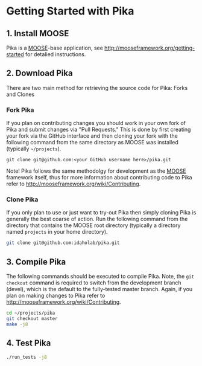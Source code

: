 # Getting Started with Pika

## 1. Install MOOSE
Pika is a [MOOSE](https://www.mooseframework.org)-base application, see http://mooseframework.org/getting-started for detalied instructions.

## 2. Download Pika
There are two main method for retrieving the source code for Pika: Forks and Clones

### Fork Pika
If you plan on contributing changes you should work in your own fork of Pika and submit changes via "Pull Requests." This is done by first creating your fork via the GitHub interface and then cloning your fork with the following command from the same directory as MOOSE was installed (typically ```~/projects```).
``` 
git clone git@github.com:<your GitHub username here>/pika.git
```

Note! Pika follows the same methodolgy for development as the [MOOSE](https://www.mooseframework.org) framework itself, thus for more information about contributing code to Pika refer to http://mooseframework.org/wiki/Contributing.

### Clone Pika  
If you only plan to use or just want to try-out Pika then simply cloning Pika is generally the best coarse of action. Run the following command from the directory that contains the MOOSE root directory (typically a directory named ```projects``` in your home directory).
```bash    
git clone git@github.com:idaholab/pika.git
```

## 3. Compile Pika
The following commands should be executed to compile Pika. Note, the ```git checkout``` command is required to switch from the development branch (devel), which is the default to the fully-tested master branch. Again, if you plan on making changes to Pika refer to http://mooseframework.org/wiki/Contributing.
```bash
cd ~/projects/pika
git checkout master
make -j8
```
   
## 4. Test Pika
```bash
./run_tests -j8
```
